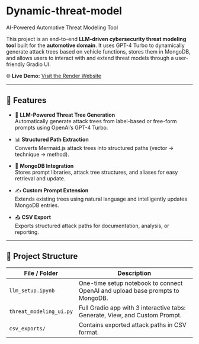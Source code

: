 # Dynamic-threat-model
 AI-Powered Automotive Threat Modeling Tool

This project is an end-to-end **LLM-driven cybersecurity threat modeling tool** built for the **automotive domain**. It uses GPT-4 Turbo to dynamically generate attack trees based on vehicle functions, stores them in MongoDB, and allows users to interact with and extend threat models through a user-friendly Gradio UI.

🌐 **Live Demo:** [Visit the Render Website](https://your-render-url.com)

---

## 📌 Features

- 🧠 **LLM-Powered Threat Tree Generation**  
  Automatically generate attack trees from label-based or free-form prompts using OpenAI’s GPT-4 Turbo.

- 📊 **Structured Path Extraction**  
  Converts Mermaid.js attack trees into structured paths (vector → technique → method).

- 💾 **MongoDB Integration**  
  Stores prompt libraries, attack tree structures, and aliases for easy retrieval and update.

- ✍️ **Custom Prompt Extension**  
  Extends existing trees using natural language and intelligently updates MongoDB entries.

- 📤 **CSV Export**  
  Exports structured attack paths for documentation, analysis, or reporting.

---

## 📁 Project Structure

| File / Folder            | Description |
|--------------------------|-------------|
| `llm_setup.ipynb`        | One-time setup notebook to connect OpenAI and upload base prompts to MongoDB. |
| `threat_modeling_ui.py` | Full Gradio app with 3 interactive tabs: Generate, View, and Custom Prompt. |
| `csv_exports/`           | Contains exported attack paths in CSV format. |




